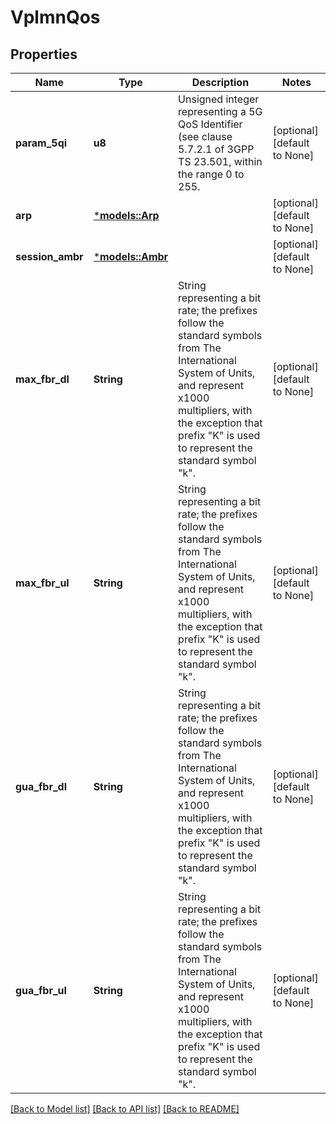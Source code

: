 # VplmnQos

## Properties
Name | Type | Description | Notes
------------ | ------------- | ------------- | -------------
**param_5qi** | **u8** | Unsigned integer representing a 5G QoS Identifier (see clause 5.7.2.1 of 3GPP TS 23.501, within the range 0 to 255.  | [optional] [default to None]
**arp** | [***models::Arp**](Arp.md) |  | [optional] [default to None]
**session_ambr** | [***models::Ambr**](Ambr.md) |  | [optional] [default to None]
**max_fbr_dl** | **String** | String representing a bit rate; the prefixes follow the standard symbols from The International System of Units, and represent x1000 multipliers, with the exception that prefix \"K\" is used to represent the standard symbol \"k\".  | [optional] [default to None]
**max_fbr_ul** | **String** | String representing a bit rate; the prefixes follow the standard symbols from The International System of Units, and represent x1000 multipliers, with the exception that prefix \"K\" is used to represent the standard symbol \"k\".  | [optional] [default to None]
**gua_fbr_dl** | **String** | String representing a bit rate; the prefixes follow the standard symbols from The International System of Units, and represent x1000 multipliers, with the exception that prefix \"K\" is used to represent the standard symbol \"k\".  | [optional] [default to None]
**gua_fbr_ul** | **String** | String representing a bit rate; the prefixes follow the standard symbols from The International System of Units, and represent x1000 multipliers, with the exception that prefix \"K\" is used to represent the standard symbol \"k\".  | [optional] [default to None]

[[Back to Model list]](../README.md#documentation-for-models) [[Back to API list]](../README.md#documentation-for-api-endpoints) [[Back to README]](../README.md)


